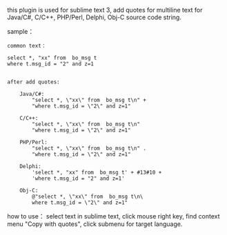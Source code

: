 this plugin is used for sublime text 3, add quotes for multiline text for Java/C#, C/C++, PHP/Perl, Delphi, Obj-C source code string.


sample：

    common text：
	
    select *, "xx" from  bo_msg t
    where t.msg_id = "2" and z=1
	
	
	after add quotes:

		Java/C#:
			"select *, \"xx\" from  bo_msg t\n" +
			"where t.msg_id = \"2\" and z=1"

		C/C++:
			"select *, \"xx\" from  bo_msg t\n"
			"where t.msg_id = \"2\" and z=1"

		PHP/Perl:
			"select *, \"xx\" from  bo_msg t\n" .
			"where t.msg_id = \"2\" and z=1"

		Delphi:
			'select *, "xx" from  bo_msg t' + #13#10 +
			'where t.msg_id = "2" and z=1'

		Obj-C:
			@"select *, \"xx\" from  bo_msg t\n\
			where t.msg_id = \"2\" and z=1"

how to use：
    select text in sublime text, click mouse right key, find context menu "Copy with quotes", click submenu for target language.